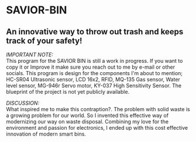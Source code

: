 # SAVIOR-BIN
## An innovative way to throw out trash and keeps track of your safety!

*IMPORTANT NOTE:*<br>
This program for the SAVIOR BIN is still a work in progress.
If you want to copy it or Improve it make sure you reach out
to me by e-mail or other socials. This program is design for
the components I'm about to mention; HC-SR04 Ultrasonic sensor,
LCD 16x2, RFID, MQ-135 Gas sensor, Water level sensor, MG-946r Servo motor,
KY-037 High Sensitivity Sensor. The blueprint of the project is not yet publicly
available.

*DISCUSSION:*<br>
What inspired me to make this contraption?. The problem with solid waste is a growing
problem for our world. So I invented this effective way of modernizing our way on waste
disposal. Combining my love for the environment and passion for electronics, I ended up
with this cost effective innovation of modern smart bins.
